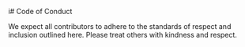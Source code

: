 i# Code of Conduct

We expect all contributors to adhere to the standards of respect and inclusion outlined here. Please treat others with kindness and respect.


